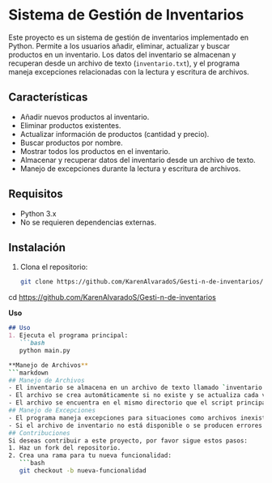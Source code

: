 # Sistema de Gestión de Inventarios
Este proyecto es un sistema de gestión de inventarios implementado en Python. Permite a los usuarios añadir, eliminar, actualizar y buscar productos en un inventario. Los datos del inventario se almacenan y recuperan desde un archivo de texto (`inventario.txt`), y el programa maneja excepciones relacionadas con la lectura y escritura de archivos.
## Características
- Añadir nuevos productos al inventario.
- Eliminar productos existentes.
- Actualizar información de productos (cantidad y precio).
- Buscar productos por nombre.
- Mostrar todos los productos en el inventario.
- Almacenar y recuperar datos del inventario desde un archivo de texto.
- Manejo de excepciones durante la lectura y escritura de archivos.
## Requisitos
- Python 3.x
- No se requieren dependencias externas.
## Instalación
1. Clona el repositorio:
   ```bash
   git clone https://github.com/KarenAlvaradoS/Gesti-n-de-inventarios/tree/7ce613fc27eb2274b2e7549f5f4ee2f5f6aa3ae4/Sistema%20de%20Gesti%C3%B3n%20de%20Inventarios%20Mejorado
cd https://github.com/KarenAlvaradoS/Gesti-n-de-inventarios

**Uso**
```markdown
## Uso
1. Ejecuta el programa principal:
   ```bash
   python main.py

**Manejo de Archivos**
```markdown
## Manejo de Archivos
- El inventario se almacena en un archivo de texto llamado `inventario.txt`.
- El archivo se crea automáticamente si no existe y se actualiza cada vez que se realizan cambios en el inventario.
- El archivo se encuentra en el mismo directorio que el script principal.
## Manejo de Excepciones
- El programa maneja excepciones para situaciones como archivos inexistentes y permisos de acceso.
- Si el archivo de inventario no está disponible o se producen errores de permisos, se mostrará un mensaje de error correspondiente.
## Contribuciones
Si deseas contribuir a este proyecto, por favor sigue estos pasos:
1. Haz un fork del repositorio.
2. Crea una rama para tu nueva funcionalidad:
   ```bash
   git checkout -b nueva-funcionalidad

